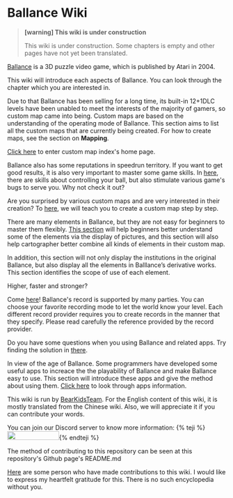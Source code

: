 # Ballance Wiki

> **[warning] This wiki is under construction**
>
> This wiki is under construction. Some chapters is empty and other pages have not yet been translated.

[Ballance](https://en.wikipedia.org/wiki/Ballance) is a 3D puzzle video game, which is published by Atari in 2004.

This wiki will introduce each aspects of Ballance. You can look through the chapter which you are interested in.

<!--sec data-title="Custom Map Index" data-id="section0" data-show=true ces-->
Due to that Ballance has been selling for a long time, its built-in 12+1DLC levels have been unabled to meet the interests of the majority of gamers, so custom map came into being. Custom maps are based on the understanding of the operating mode of Ballance. This section aims to list all the custom maps that are currently being created. For how to create maps, see the section on **Mapping**.

[Click here](customMapIndex/MAIN.md) to enter custom map index's home page.
<!--endsec-->

<!--sec data-title="Gameplay Skill" data-id="section1" data-show=true ces-->
Ballance also has some reputations in speedrun territory. If you want to get good results, it is also very important to master some game skills. In [here](gameplaySkill/MAIN.md), there are skills about controlling your ball, but also stimulate various game's bugs to serve you. Why not check it out?
<!--endsec-->

<!--sec data-title="Mapping" data-id="section2" data-show=true ces-->
Are you surprised by various custom maps and are very interested in their creation? To [here](mapping/MAIN.md), we will teach you to create a custom map step by step.
<!--endsec-->

<!--sec data-title="Illustrated Book of Elements" data-id="section6" data-show=true ces-->
There are many elements in Ballance, but they are not easy for beginners to master them flexibly. [This section](elements/MAIN.md) will help beginners better understand some of the elements via the display of pictures, and this section will also help cartographer better combine all kinds of elements in their custom map.

In addition, this section will not only display the institutions in the original Ballance, but also display all the elements in Balllance’s derivative works. This section identifies the scope of use of each element.
<!--endsec-->

<!--sec data-title="Speedrun and Records" data-id="section3" data-show=true ces-->
Higher, faster and stronger?

Come [here](speedrun/MAIN.md)! Ballance's record is supported by many parties. You can choose your favorite recording mode to let the world know your level. Each different record provider requires you to create records in the manner that they specify. Please read carefully the reference provided by the record provider.
<!--endsec-->

<!--sec data-title="Q&A" data-id="section4" data-show=true ces-->
Do you have some questions when you using Ballance and related apps. Try finding the solution in [there](q&a/MAIN.md).
<!--endsec-->

<!--sec data-title="Related Apps" data-id="section7" data-show=true ces-->
In view of the age of Ballance. Some programmers have developed some useful apps to increace the the playability of Ballance and make Ballance easy to use. This section will introduce these apps and give the method about using them. [Click here](app/MAIN.md) to look through apps information.
<!--endsec-->

<!--sec data-title="Contributions" data-id="section5" data-show=true ces-->
This wiki is run by [BearKidsTeam](https://github.com/BearKidsTeam). For the English content of this wiki, it is mostly translated from the Chinese wiki. Also, we will appreciate it if you can contribute your words.


You can join our Discord server to know more information: {% teji %}<a href="https://discord.gg/wFSCXuz"><img src="https://discordapp.com/api/guilds/412909762217377812/widget.png" width="119" height="20" border="0"></a>{% endteji %}

The method of contributing to this repository can be seen at this repository's Github page's README.md

[Here](CONTRIBUTION.md) are some person who have made contributions to this wiki. I would like to express my heartfelt gratitude for this. There is no such encyclopedia without you.
<!--endsec-->
